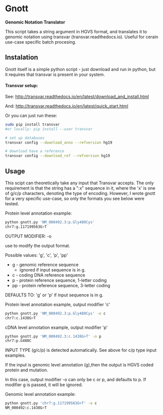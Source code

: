 # Gnott
**Genomic Notation Translator**

This script takes a string argument in HGVS format, and translates it to genomic notation using transvar (transvar.readthedocs.io).
Useful for cerain use-case specific batch procesing.

## Instalation
Gnott itself is a simple python script - just download and run in python, but it requires that transvar is present in your system.

#### Transvar setup:

See: http://transvar.readthedocs.io/en/latest/download_and_install.html

And: http://transvar.readthedocs.io/en/latest/quick_start.html

Or you can just run these:

```bash
sudo pip install transvar
#or locally: pip install --user transvar

# set up databases
transvar config --download_anno --refversion hg19

# download have a reference
transvar config --download_ref --refversion hg19
```

## Usage
This scipt can theoretically take any input that Transvar accepts. The only requirement is that the string has a ":x" sequence in it, where the 'x' is one of g/c/p characters, denoting the type of encoding. However, I wrote gnott for a very specific use-case, so only the formats you see below were tested.

Protein level annotation example:

```bash
python gnott.py 'NM_000492.3:p.Gly480Cys'
chr7:g.117199563G>T
```

OUTPUT MODIFIER: -o 

use to modify the output format.

Possible values: 'g', 'c', 'p', 'pp'

  * g - genomic reference sequence
    * ignored if input sequence is in g.
  * c  - coding DNA reference sequence
  * p  - protein reference sequence, 1-letter coding
  * pp - protein reference sequence, 3-letter coding

DEFAULTS TO: 'g' or 'p' if input sequence is in g.

Protein level annotation example, output modifier 'c'

```bash
python gnott.py 'NM_000492.3:p.Gly480Cys' -o c
chr7:c.1438G>T
```

cDNA level annotation example, output modifier 'p'

```bash
python gnott.py 'NM_000492.3:c.1438G>T' -o p
chr7:p.G480C
```

INPUT TYPE (g/c/p) is detected automatically. See above for c/p type input examples.

If the input is genomic level annotation (g),then the output is HGVS coded protein and mutation.

In this case, output modifier -o can only be c or p, and defaults to p. If modifier g is passed, it will be ignored.

Genomic level annotation example:

```bash
python gnott.py 'chr7:g.117199563G>T' -o c
NM_000492:c.1438G>T
```
